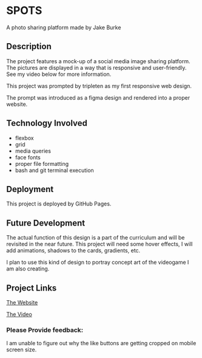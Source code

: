 # SPOTS

A photo sharing platform made by Jake Burke

## Description

The project features a mock-up of a social media image sharing platform. The pictures are displayed in a way that is responsive and user-friendly. See my video below for more information.

This project was prompted by tripleten as my first responsive web design.

The prompt was introduced as a figma design and rendered into a proper website.

## Technology Involved

- flexbox
- grid
- media queries
- face fonts
- proper file formatting
- bash and git terminal execution

## Deployment

This project is deployed by GitHub Pages.

## Future Development

The actual function of this design is a part of the curriculum and will be revisited in the near future. This project will need some hover effects, I will add animations, shadows to the cards, gradients, etc.

I plan to use this kind of design to portray concept art of the videogame I am also creating.

## Project Links

[The Website](https://jakeburke1775.github.io/se_project_spots/)

[The Video](https://1drv.ms/v/s!AiNEYd2pHg3f2xIQGtVoqD98q6yQ?e=4uTH80)

### Please Provide feedback:

I am unable to figure out why the like buttons are getting cropped on mobile screen size.
